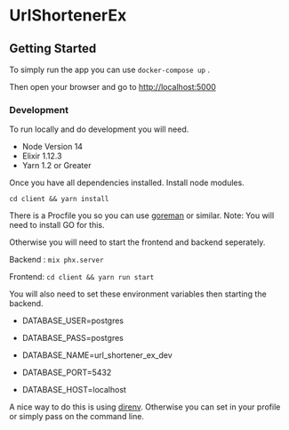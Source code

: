 # UrlShortenerEx

## Getting Started

To simply run the app you can use `docker-compose up` . 

Then open your browser and go to [http://localhost:5000](localhost:5000) 

### Development

To run locally and do development you will need. 

* Node Version 14
* Elixir 1.12.3
* Yarn 1.2 or Greater

Once you have all dependencies installed. Install node modules. 

 `cd client && yarn install`

There is a Procfile you so you can use [goreman](https://github.com/mattn/goreman) or similar. Note: You will need to install GO for this. 

Otherwise you will need to start the frontend and backend seperately. 

Backend : `mix phx.server`

Frontend: `cd client && yarn run start`

You will also need to set these environment variables then starting the backend.

* DATABASE_USER=postgres

* DATABASE_PASS=postgres

* DATABASE_NAME=url_shortener_ex_dev

* DATABASE_PORT=5432

* DATABASE_HOST=localhost

A nice way to do this is using [direnv](https://direnv.net/). Otherwise you can set in your profile or simply pass on the command line. 
